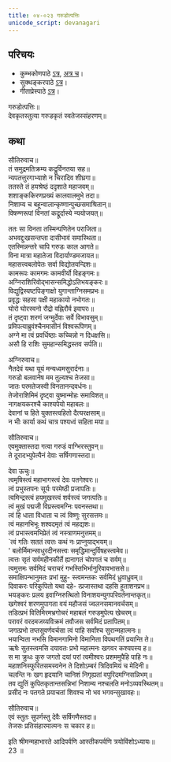 ```yaml
---  
title: ०४-०२३ गरुडोत्पत्तिः
unicode_script: devanagari
---  
```


## परिचयः
- कुम्भकोणपाठे [ऽत्र](https://archive.org/details/mahAbhArata-kumbhakoNam/page/n369), [अत्र च](https://sanskritdocuments.org/mirrors/mahabharata/mbhK/mahabharata-k-01-sa.html)।
- सुक्थङ्करपाठे [ऽत्र](http://bombay.indology.info/mahabharata/text/UD/MBh01.txt)।
- गीताप्रेस्पाठे [ऽत्र](https://archive.org/stream/mahabharata01ramauoft#page/564/mode/2up)।

गरुडोत्पत्तिः॥  
देवकृतस्तुत्या गरुडकृतं स्वतेजस्संहरणम्॥  

## कथा

सौतिरुवाच॥  
तं समुद्रमतिक्रम्य कद्रूर्विनतया सह॥  
न्यपतत्तुरगाभ्याशे न चिरादिव शीघ्रगा॥  
ततस्ते तं हयश्रेष्ठं ददृशाते महाजवम्॥  
शशाङ्ककिरणप्रख्यं कालवालमुभे तदा॥  
निशाम्य च बहून्वालान्कृष्णान्पुच्छसमाश्रितान्॥  
विषण्णरूपां विनतां कद्रूर्दास्ये न्ययोजयत्॥  

ततः सा विनता तस्मिन्पणितेन पराजिता॥  
अभवद्दुःखसन्तप्ता दासीभावं समास्थिता॥  
एतस्मिन्नन्तरे चापि गरुडः काल आगते॥  
विना मात्रा महातेजा विदार्याण्डमजायत॥  
महासत्त्वबलोपेतः सर्वा विद्योतयन्दिशः॥  
कामरूपः कामगमः कामवीर्यो विहङ्गमः॥  
अग्निराशिरिवोद्भासन्समिद्धोऽतिभयङ्करः॥  
विद्युद्विस्पष्टपिङ्गाक्षो युगान्ताग्निसमप्रभः॥  
प्रवृद्धः सहसा पक्षी महाकायो नभोगतः॥  
घोरो घोरस्वनो रौद्रो वह्निरौर्व इवापरः॥  
तं दृष्ट्वा शरणं जग्मुर्देवाः सर्वे विभावसुम्॥  
प्रमिपत्याब्रुवंश्चैनमासीनं विश्वरूपिणम्॥  
अग्ने मा त्वं प्रवर्धिष्ठाः कच्चिन्नो न दिधक्षसि॥  
असौ हि राशिः सुमहान्समिद्धस्तव सर्पति॥  

अग्निरुवाच॥  
नैतदेवं यथा यूयं मन्यध्वमसुरार्दनाः॥  
गरुडो बलवानेष मम तुल्यश्च तेजसा॥  
जातः परमतेजस्वी विनतानन्दवर्धनः॥  
तेजोराशिमिमं दृष्ट्वा युष्मान्मोहः समाविशत्॥  
नागक्षयकरश्चै काश्यपेयो महाबलः॥  
देवानां च हिते युक्तस्त्वहितो दैत्यरक्षसाम्॥  
न भीः कार्या कथं चात्र पश्यध्वं सहिता मया॥  

सौतिरुवाच॥  
एवमुक्तास्तदा गत्वा गरुडं वाग्भिरस्तुवन्॥  
ते दूरादभ्युपेत्यैनं देवाः सर्षिगणास्तदा॥  

देवा ऊचुः॥  
त्वमृषिस्त्वं महाभागस्त्वं देवः पतगेश्वरः॥  
त्वं प्रभुस्तपनः सूर्यः परमेष्ठी प्रजापतिः॥  
त्वमिन्द्रस्त्वं हयमुखस्त्वं शर्वस्त्वं जगत्पतिः॥  
त्वं मुखं पद्मजी विप्रस्त्वमग्निः पवनस्तथा॥  
त्वं हि धाता विधाता च त्वं विष्णुः सुरसत्तमः॥  
त्वं महानभिभूः शश्वदमृतं त्वं महद्यशः॥  
त्वं प्रभास्त्वमभिप्रेतं त्वं नस्त्राणमनुत्तमम्॥  
`त्वं गतिः सततं त्वत्तः कथं नः प्राप्नुयाद्भयम्॥  
' बलोर्मिमान्साधुरदीनसत्त्वः समृद्धिमान्दुर्विषहस्त्वमेव॥  
त्वत्तः सृतं सर्वमहीनकीर्ते ह्यनागतं चोपगतं च सर्वम्॥  
त्वमुत्तमः सर्वमिदं चराचरं गभस्तिभिर्भानुरिवावभाससे॥  
समाक्षिपन्भानुमतः प्रभां मुहु\- स्त्वमन्तकः सर्वमिदं ध्रुवाध्रुवम्॥  
दिवाकरः परिकुपितो यथा दहे\- त्प्रजास्तथा दहसि हुताशनप्रभ॥  
भयङ्करः प्रलय इवाग्निरुत्थितो विनाशयन्युगपरिवर्तनान्तकृत्॥  
खगेश्वरं शरणमुपागता वयं महौजसं ज्वलनसमानवर्चसम्॥  
तडित्प्रभं वितिमिरमभ्रगोचरं महाबलं गरुडमुपेत्य खेचरम्॥  
परावरं वरदमजय्यविक्रमं तवौजस सर्वमिदं प्रतापितम्॥  
जगत्प्रभो तप्तसुवर्णवर्चसा त्वं पाहि सर्वांश्च सुरान्महात्मनः॥  
भयान्विता नभसि विमानगामिनो विमानिता विपथगतिं प्रयान्ति ते॥  
ऋषेः सुतस्त्वमसि दयावतः प्रभो महात्मनः खगवर कश्यपस्य ह॥  
स मा क्रुधः कुरु जगतो दयां परां त्वमीश्वरः प्रशममुपैहि पाहि नः॥  
महाशनिस्फुरितसमस्वनेन ते दिशोऽम्बरं त्रिदिवमियं च मेदिनी॥  
चलन्ति नः खग हृदयानि चानिशं निगृह्यतां वपुरिदमग्निसन्निभम्॥  
तव द्युतिं कुपितकृतान्तसन्निभां निशाम्य नश्चलति मनोऽव्यवस्थितम्॥  
प्रसीद नः पतगते प्रयाचतां शिवश्च नो भव भगवन्सुखावहः॥  

सौतिरुवाच॥  
एवं स्तुतः सुपर्णस्तु देवैः सर्षिगणैस्तदा॥  
तेजसः प्रतिसंहारमात्मनः स चकार ह॥ 

इति श्रीमन्महाभारते आदिपर्वणि आस्तीकपर्वणि त्रयोविंशोऽध्यायः॥  
23 ॥  
